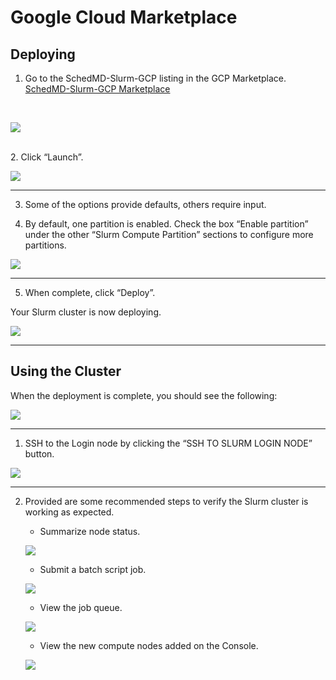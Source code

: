 # Google Cloud Marketplace

## Deploying

1. Go to the SchedMD-Slurm-GCP listing in the GCP Marketplace.  [SchedMD-Slurm-GCP Marketplace](https://console.cloud.google.com/marketplace/product/schedmd-slurm-public/schedmd-slurm-gcp)
<br>

![](./img/market-screen1.png)

<br>
2. Click “Launch”.


![](./img/market-screen2.png)

***
3. Some of the options provide defaults, others require input.

4. By default, one partition is enabled. Check the box “Enable partition” under the other “Slurm Compute Partition” sections to configure more partitions.

![](./img/market-screen3-2.png)
***
5. When complete, click “Deploy”.

Your Slurm cluster is now deploying.

![](./img/market-screen4.png)
***
## Using the Cluster

When the deployment is complete, you should see the following:

![](./img/market-screen5-1.png)
***
1. SSH to the Login node by clicking the “SSH TO SLURM LOGIN NODE” button.

![](./img/market-screen5-2.png)
***
2. Provided are some recommended steps to verify the Slurm cluster is working as expected.

   * Summarize node status.

   ![](./img/market-screen6.png)

   * Submit a batch script job.

   ![](./img/market-screen7.png)

   * View the job queue.

   ![](./img/market-screen8.png)

   * View the new compute nodes added on the Console.

   ![](./img/market-screen9.png)

